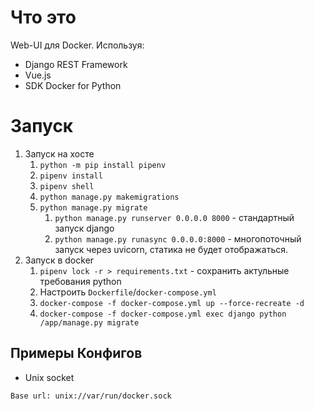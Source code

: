 # Что это
Web-UI для Docker. Используя:
- Django REST Framework
- Vue.js
- SDK Docker for Python

# Запуск
1. Запуск на хосте
   1. `python -m pip install pipenv`
   2. `pipenv install`
   3. `pipenv shell`
   4. `python manage.py makemigrations`
   5. `python manage.py migrate`
      1. `python manage.py runserver 0.0.0.0 8000` - стандартный запуск django
      2. `python manage.py runasync 0.0.0.0:8000` - многопоточный запуск через uvicorn, статика не будет отображаться.
2. Запуск в docker
   1. `pipenv lock -r > requirements.txt` - сохранить актульные требования python
   2. Настроить `Dockerfile`/`docker-compose.yml`
   3. `docker-compose -f docker-compose.yml up --force-recreate -d`
   4. `docker-compose -f docker-compose.yml exec django python /app/manage.py migrate`


## Примеры Конфигов
- Unix socket
```
Base url: unix://var/run/docker.sock
```

